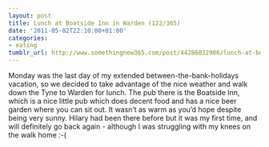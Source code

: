 ```yaml
---
layout: post
title: Lunch at Boatside Inn in Warden (122/365)
date: '2011-05-02T22:10:00+01:00'
categories:
- eating
tumblr_url: http://www.somethingnew365.com/post/44286032906/lunch-at-boatside-inn-in-warden-122365
---
```

Monday was the last day of my extended between-the-bank-holidays vacation, so we decided to take advantage of the nice weather and walk down the Tyne to Warden for lunch.
The pub there is the Boatside Inn, which is a nice little pub which does decent food and has a nice beer garden where you can sit out. It wasn’t as warm as you’d hope despite being very sunny. Hilary had been there before but it was my first time, and will definitely go back again - although I was struggling with my knees on the walk home :-(
